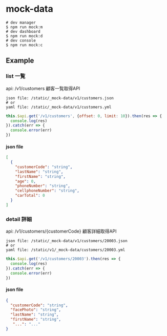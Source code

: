 # mock-data

```shell script
# dev manager
$ npm run mock:m
# dev dashboard
$ npm run mock:d
# dev console
$ npm run mock:c
```

## Example

### list 一覧

api: /v1/customers 顧客一覧取得API

```
json file: /static/_mock-data/v1/customers​.json
# or
yaml file: /static/_mock-data/v1/customers​.yml
```

```javascript
this.$api.get('/v1/customers', {offset: 0, limit: 10}).then(res => {
  console.log(res)
}).catch(err => {
  console.error(err)
})
```

#### json file

```json
[
  {
    "customerCode": "string",
    "lastName": "string",
    "firstName": "string",
    "age": 0,
    "phoneNumber": "string",
    "cellphoneNumber": "string",
    "carTotal": 0
  }
]
```

### detail 詳細

api: ​/v1​/customers​/{customerCode} 顧客詳細取得API

```
json file: /static/_mock-data/v1/customers​/20003.json
# or
yaml file: /static/v1/_mock-data/customers​/20003.yml
```

```javascript
this.$api.get('/v1/customers/20003').then(res => {
  console.log(res)
}).catch(err => {
  console.error(err)
})
```

#### json file

```json
{
  "customerCode": "string",
  "facePhoto": "string",
  "lastName": "string",
  "firstName": "string",
   "...": "..."
}
```

